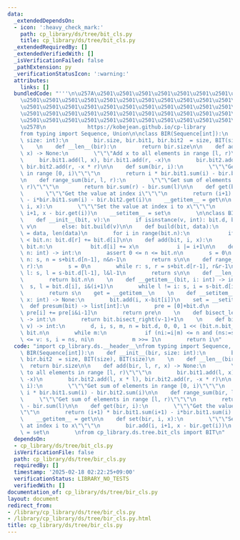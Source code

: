 ```yaml
---
data:
  _extendedDependsOn:
  - icon: ':heavy_check_mark:'
    path: cp_library/ds/tree/bit_cls.py
    title: cp_library/ds/tree/bit_cls.py
  _extendedRequiredBy: []
  _extendedVerifiedWith: []
  _isVerificationFailed: false
  _pathExtension: py
  _verificationStatusIcon: ':warning:'
  attributes:
    links: []
  bundledCode: "'''\n\u257A\u2501\u2501\u2501\u2501\u2501\u2501\u2501\u2501\u2501\u2501\
    \u2501\u2501\u2501\u2501\u2501\u2501\u2501\u2501\u2501\u2501\u2501\u2501\u2501\
    \u2501\u2501\u2501\u2501\u2501\u2501\u2501\u2501\u2501\u2501\u2501\u2501\u2501\
    \u2501\u2501\u2501\u2501\u2501\u2501\u2501\u2501\u2501\u2501\u2501\u2501\u2501\
    \u2501\u2501\u2501\u2501\u2501\u2501\u2501\u2501\u2501\u2501\u2501\u2501\u2501\
    \u2578\n             https://kobejean.github.io/cp-library               \n'''\n\
    from typing import Sequence, Union\n\nclass BIR(Sequence[int]):\n    def __init__(bir,\
    \ size: int):\n        bir.size, bir.bit1, bir.bit2  = size, BIT(size), BIT(size)\n\
    \    \n    def __len__(bir):\n        return bir.size\n\n    def add(bir, l, r,\
    \ x) -> None:\n        \"\"\"Add x to all elements in range [l, r)\"\"\"\n   \
    \     bir.bit1.add(l, x), bir.bit1.add(r, -x)\n        bir.bit2.add(l, x * l),\
    \ bir.bit2.add(r, -x * r)\n\n    def sum(bir, i):\n        \"\"\"Get sum of elements\
    \ in range [0, i)\"\"\"\n        return i * bir.bit1.sum(i) - bir.bit2.sum(i)\n\
    \n    def range_sum(bir, l, r):\n        \"\"\"Get sum of elements in range [l,\
    \ r)\"\"\"\n        return bir.sum(r) - bir.sum(l)\n\n    def get(bir, i):\n \
    \       \"\"\"Get the value at index i\"\"\"\n        return (i+1) * bir.bit1.sum(i+1)\
    \ - i*bir.bit1.sum(i) - bir.bit2.get(i)\n    __getitem__ = get\n\n    def set(bir,\
    \ i, x):\n        \"\"\"Set the value at index i to x\"\"\"\n        bir.add(i,\
    \ i+1, x - bir.get(i))\n    __setitem__ = set\n        \n\nclass BIT(Sequence[int]):\n\
    \    def __init__(bit, v):\n        if isinstance(v, int): bit.d, bit.n = [0]*v,\
    \ v\n        else: bit.build(v)\n\n    def build(bit, data):\n        bit.d, bit.n\
    \ = data, len(data)\n        for i in range(bit.n):\n            if (r := i|i+1)\
    \ < bit.n: bit.d[r] += bit.d[i]\n\n    def add(bit, i, x):\n        while i <\
    \ bit.n:\n            bit.d[i] += x\n            i |= i+1\n\n    def sum(bit,\
    \ n: int) -> int:\n        assert 0 <= n <= bit.n\n        s = 0\n        while\
    \ n: s, n = s+bit.d[n-1], n&n-1\n        return s\n\n    def range_sum(bit, l,\
    \ r):\n        s = 0\n        while r: s, r = s+bit.d[r-1], r&r-1\n        while\
    \ l: s, l = s-bit.d[l-1], l&l-1\n        return s\n\n    def __len__(bit) -> int:\n\
    \        return bit.n\n    \n    def __getitem__(bit, i: int) -> int:\n      \
    \  s, l = bit.d[i], i&(i+1)\n        while l != i: s, i = s-bit.d[i-1], i-(i&-i)\n\
    \        return s\n    get = __getitem__\n    \n    def __setitem__(bit, i: int,\
    \ x: int) -> None:\n        bit.add(i, x-bit[i])\n    set = __setitem__\n\n  \
    \  def presum(bit) -> list[int]:\n        pre = [0]+bit.d\n        for i in range(bit.n+1):\
    \ pre[i] += pre[i&i-1]\n        return pre\n    \n    def bisect_left(bit, v)\
    \ -> int:\n        return bit.bisect_right(v-1)+1\n    \n    def bisect_right(bit,\
    \ v) -> int:\n        d, i, s, m, n = bit.d, 0, 0, 1 << (bit.n.bit_length()-1),\
    \ bit.n\n        while m:\n            if (ni:=i|m) <= n and (ns:=s+d[(i|m)-1])\
    \ <= v: s, i = ns, ni\n            m >>= 1\n        return i\n"
  code: "import cp_library.ds.__header__\nfrom typing import Sequence, Union\n\nclass\
    \ BIR(Sequence[int]):\n    def __init__(bir, size: int):\n        bir.size, bir.bit1,\
    \ bir.bit2  = size, BIT(size), BIT(size)\n    \n    def __len__(bir):\n      \
    \  return bir.size\n\n    def add(bir, l, r, x) -> None:\n        \"\"\"Add x\
    \ to all elements in range [l, r)\"\"\"\n        bir.bit1.add(l, x), bir.bit1.add(r,\
    \ -x)\n        bir.bit2.add(l, x * l), bir.bit2.add(r, -x * r)\n\n    def sum(bir,\
    \ i):\n        \"\"\"Get sum of elements in range [0, i)\"\"\"\n        return\
    \ i * bir.bit1.sum(i) - bir.bit2.sum(i)\n\n    def range_sum(bir, l, r):\n   \
    \     \"\"\"Get sum of elements in range [l, r)\"\"\"\n        return bir.sum(r)\
    \ - bir.sum(l)\n\n    def get(bir, i):\n        \"\"\"Get the value at index i\"\
    \"\"\n        return (i+1) * bir.bit1.sum(i+1) - i*bir.bit1.sum(i) - bir.bit2.get(i)\n\
    \    __getitem__ = get\n\n    def set(bir, i, x):\n        \"\"\"Set the value\
    \ at index i to x\"\"\"\n        bir.add(i, i+1, x - bir.get(i))\n    __setitem__\
    \ = set\n        \nfrom cp_library.ds.tree.bit_cls import BIT\n"
  dependsOn:
  - cp_library/ds/tree/bit_cls.py
  isVerificationFile: false
  path: cp_library/ds/tree/bir_cls.py
  requiredBy: []
  timestamp: '2025-02-18 02:22:25+09:00'
  verificationStatus: LIBRARY_NO_TESTS
  verifiedWith: []
documentation_of: cp_library/ds/tree/bir_cls.py
layout: document
redirect_from:
- /library/cp_library/ds/tree/bir_cls.py
- /library/cp_library/ds/tree/bir_cls.py.html
title: cp_library/ds/tree/bir_cls.py
---
```

